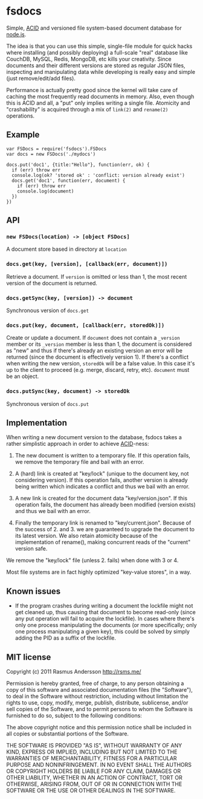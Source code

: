 # fsdocs

Simple, [ACID](http://en.wikipedia.org/wiki/ACID) and versioned
file system-based document database for [node.js](http://nodejs.org/).

The idea is that you can use this simple, single-file module for quick hacks
where installing (and possibly deploying) a full-scale "real" database like CouchDB, MySQL, Redis, MongoDB, etc kills your creativity. Since documents and their different versions are stored as regular JSON files, inspecting and manipulating data while developing is really easy and simple (just remove/edit/add files).

Performance is actually pretty good since the kernel will take care of caching
the most frequently read documents in memory. Also, even though this is ACID and
all, a "put" only implies writing a single file. Atomicity and "crashability" is
acquired through a mix of `link(2)` and `rename(2)` operations.

## Example

    var FSDocs = require('fsdocs').FSDocs
    var docs = new FSDocs('./mydocs')

    docs.put('doc1', {title:"Hello"}, function(err, ok) {
      if (err) throw err
      console.log(ok? 'stored ok' : 'conflict: version already exist')
      docs.get('doc1', function(err, document) {
        if (err) throw err
        console.log(document)
      })
    })

## API

### `new FSDocs(location) -> [object FSDocs]`

A document store based in directory at `location`

### `docs.get(key, [version], [callback(err, document)])`

Retrieve a document. If `version` is omitted or less than 1, the most
recent version of the document is returned.

### `docs.getSync(key, [version]) -> document`

Synchronous version of `docs.get`

### `docs.put(key, document, [callback(err, storedOk)])`

Create or update a document. If `document` does not contain a `_version`
member or its `_version` member is less than 1, the document is
considered as "new" and thus if there's already an existing version an
error will be returned (since the document is effectively version 1). If
there's a conflict when writing the new version, `storedOk` will be a
false value. In this case it's up to the client to proceed (e.g. merge,
discard, retry, etc). `document` must be an object.

### `docs.putSync(key, document) -> storedOk`

Synchronous version of `docs.put`


## Implementation

When writing a new document version to the database, fsdocs takes a rather simplistic approach in order to achieve [ACID](http://en.wikipedia.org/wiki/ACID)-ness:

1. The new document is written to a temporary file. If this operation fails, we remove the temporary file and bail with an error.

2. A (hard) link is created at "key/lock" (unique to the document key, not considering version). If this operation fails, another version is already being written which indicates a conflict and thus we bail with an error.

3. A new link is created for the document data "key/version.json". If this operation fails, the document has already been modified (version exists) and thus we bail with an error.

4. Finally the temporary link is renamed to "key/current.json". Because of the success of 2. and 3. we are guaranteed to upgrade the document to its latest version. We also retain atomicity because of the implementation of rename(), making concurrent reads of the "current" version safe.

We remove the "key/lock" file (unless 2. fails) when done with 3 or 4.

Most file systems are in fact highly optimized "key-value stores", in a way.


## Known issues

- If the program crashes during writing a document the lockfile might not get
  cleaned up, thus causing that document to become read-only (since any put
  operation will fail to acquire the lockfile). In cases where there's only one
  process manipulating the documents (or more specifically; only one process
  manipulating a given key), this could be solved by simply adding the PID as
  a suffix of the lockfile.


## MIT license

Copyright (c) 2011 Rasmus Andersson <http://rsms.me/>

Permission is hereby granted, free of charge, to any person obtaining a copy
of this software and associated documentation files (the "Software"), to deal
in the Software without restriction, including without limitation the rights
to use, copy, modify, merge, publish, distribute, sublicense, and/or sell
copies of the Software, and to permit persons to whom the Software is
furnished to do so, subject to the following conditions:

The above copyright notice and this permission notice shall be included in
all copies or substantial portions of the Software.

THE SOFTWARE IS PROVIDED "AS IS", WITHOUT WARRANTY OF ANY KIND, EXPRESS OR
IMPLIED, INCLUDING BUT NOT LIMITED TO THE WARRANTIES OF MERCHANTABILITY,
FITNESS FOR A PARTICULAR PURPOSE AND NONINFRINGEMENT. IN NO EVENT SHALL THE
AUTHORS OR COPYRIGHT HOLDERS BE LIABLE FOR ANY CLAIM, DAMAGES OR OTHER
LIABILITY, WHETHER IN AN ACTION OF CONTRACT, TORT OR OTHERWISE, ARISING FROM,
OUT OF OR IN CONNECTION WITH THE SOFTWARE OR THE USE OR OTHER DEALINGS IN
THE SOFTWARE.
